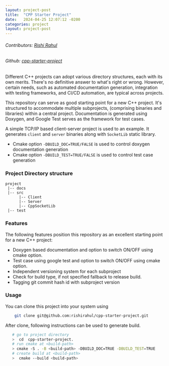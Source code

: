 ```yaml
---
layout: project-post
title:  "CPP Starter Project"
date:   2024-04-25 12:07:12 -0200
categories: project 
layout: project-post
---
```

###### Contributors: [Rishi Rahul](https://blitzfill.com/dropdown/Contributors_Rishi%20Rahul.html)
###### Github: [cpp-starter-project](https://github.com/rishirahul/cpp-starter-project)

Different C++ projects can adopt various directory structures, each with its own merits. There's no definitive answer to what's right or wrong. However, certain needs, such as automated documentation generation, integration with testing frameworks, and CI/CD automation, are typical across projects.

This repository can serve as good starting point for a new C++ project. It's structured to accommodate multiple subprojects, (comprising binaries and libraries) within a central project. Documentation is generated using Doxygen, and Google Test serves as the framework for test cases.

A simple TCP/IP based client-server project is used to an example. It generates `client` and `server` binaries along with `SocketLib` static library.

- Cmake option `-DBUILD_DOC=TRUE/FALSE` is used to control doxygen documentation generation
- Cmake option `-DBUILD_TEST=TRUE/FALSE` is used to control test case generation

### Project Directory structure
```text
project
 |-- docs
 |-- src
      |-- Client  
      |-- Server
      |-- CppSocketLib
 |-- test
```

### Features
The following features position this repository as an excellent starting point for a new C++ project:
- Doxygen based documentation and option to switch ON/OFF using cmake option.
- Test case using google test and option to switch ON/OFF using cmake option.
- Independent versioning system for each subproject
- Check for build type, if not specified fallback to release build.
- Tagging git commit hash id with subproject version

### Usage
You can clone this project into your system using 
```BASH
    git clone git@github.com:rishirahul/cpp-starter-project.git
```
After clone, following instructions can be used to generate build. 
```bash
   # go to project directory
   >  cd  cpp-starter-project.
   # run cmake at <build-path>
   > cmake -S . -B <build-path> -DBUILD_DOC=TRUE -DBUILD_TEST=TRUE
   # create build at <build-path>
   >  cmake --build <build-path>
```